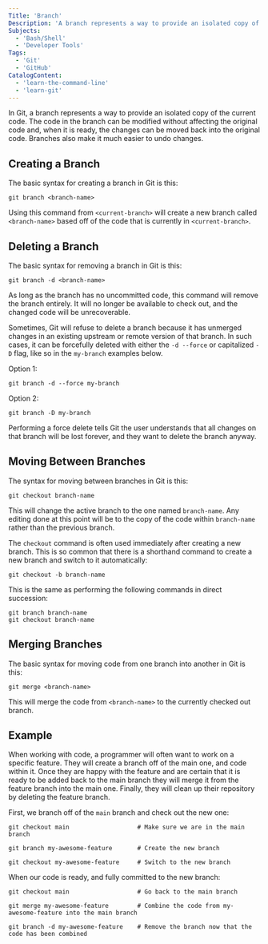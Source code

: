 ```yaml
---
Title: 'Branch'
Description: 'A branch represents a way to provide an isolated copy of the current code which can be modified without affecting the original code.'
Subjects:
  - 'Bash/Shell'
  - 'Developer Tools'
Tags:
  - 'Git'
  - 'GitHub'
CatalogContent:
  - 'learn-the-command-line'
  - 'learn-git'
---
```


In Git, a branch represents a way to provide an isolated copy of the current code. The code in the branch can be modified without affecting the original code and, when it is ready, the changes can be moved back into the original code. Branches also make it much easier to undo changes.

<!-- IMAGE: Standard Git branching with main branch, splitting into two, merging at the end. -->

## Creating a Branch

The basic syntax for creating a branch in Git is this:

```shell
git branch <branch-name>
```

Using this command from `<current-branch>` will create a new branch called `<branch-name>` based off of the code that is currently in `<current-branch>`.

## Deleting a Branch

The basic syntax for removing a branch in Git is this:

```shell
git branch -d <branch-name>
```

As long as the branch has no uncommitted code, this command will remove the branch entirely. It will no longer be available to check out, and the changed code will be unrecoverable.

Sometimes, Git will refuse to delete a branch because it has unmerged changes in an existing upstream or remote version of that branch. In such cases, it can be forcefully deleted with either the `-d --force` or capitalized `-D` flag, like so in the `my-branch` examples below.

Option 1:

```shell
git branch -d --force my-branch
```

Option 2:

```shell
git branch -D my-branch
```

Performing a force delete tells Git the user understands that all changes on that branch will be lost forever, and they want to delete the branch anyway.

## Moving Between Branches

The syntax for moving between branches in Git is this:

```shell
git checkout branch-name
```

This will change the active branch to the one named `branch-name`. Any editing done at this point will be to the copy of the code within `branch-name` rather than the previous branch.

The `checkout` command is often used immediately after creating a new branch. This is so common that there is a shorthand command to create a new branch and switch to it automatically:

```shell
git checkout -b branch-name
```

This is the same as performing the following commands in direct succession:

```shell
git branch branch-name
git checkout branch-name
```

## Merging Branches

The basic syntax for moving code from one branch into another in Git is this:

```shell
git merge <branch-name>
```

This will merge the code from `<branch-name>` to the currently checked out branch.

## Example

When working with code, a programmer will often want to work on a specific feature. They will create a branch off of the main one, and code within it. Once they are happy with the feature and are certain that it is ready to be added back to the main branch they will merge it from the feature branch into the main one. Finally, they will clean up their repository by deleting the feature branch.

First, we branch off of the `main` branch and check out the new one:

```shell
git checkout main                   # Make sure we are in the main branch

git branch my-awesome-feature       # Create the new branch

git checkout my-awesome-feature     # Switch to the new branch
```

When our code is ready, and fully committed to the new branch:

```shell
git checkout main                   # Go back to the main branch

git merge my-awesome-feature        # Combine the code from my-awesome-feature into the main branch

git branch -d my-awesome-feature    # Remove the branch now that the code has been combined
```
